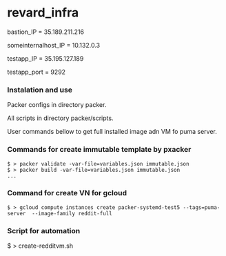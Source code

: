 # revard_infra

bastion_IP = 35.189.211.216

someinternalhost_IP = 10.132.0.3

testapp_IP = 35.195.127.189

testapp_port = 9292 

### Instalation and use
 
Packer configs in directory packer.

All scripts in directory packer/scripts.

User commands bellow to get full installed image adn VM fo puma server.

### Commands for create immutable template by pxacker
```
$ > packer validate -var-file=variables.json immutable.json
$ > packer build -var-file=variables.json immutable.json
...
```

### Command for create VN for gcloud
```
$ > gcloud compute instances create packer-systemd-test5 --tags=puma-server  --image-family reddit-full
```

### Script for automation
$ > create-redditvm.sh

